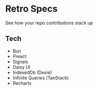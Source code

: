 # Retro Specs

See how your repo contributions stack up

## Tech

- Bun
- Preact
- Signals
- Daisy UI
- IndexedDb (Dexie)
- Infinite Queries (TanStack)
- Recharts
